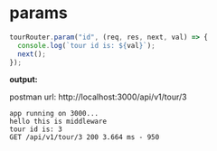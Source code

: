 # params

``` js
tourRouter.param("id", (req, res, next, val) => {
  console.log(`tour id is: ${val}`);
  next();
});
```

**output:**

postman url: http://localhost:3000/api/v1/tour/3


```
app running on 3000...
hello this is middleware
tour id is: 3
GET /api/v1/tour/3 200 3.664 ms - 950
```